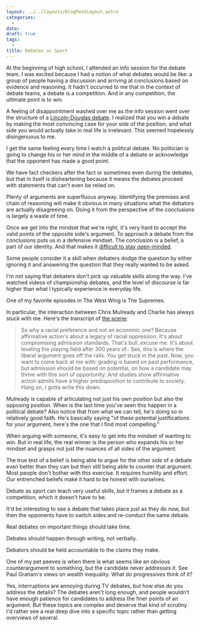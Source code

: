 ```yaml
---
layout: ../../layouts/BlogPostLayout.astro
categories:
  -
date:
draft: true
tags:
  -
title: Debates as Sport
---
```


At the beginning of high school, I attended an info session for the debate team.
I was excited because I had a notion of what debates would be like: a group of
people having a discussion and arriving at conclusions based on evidence and
reasoning. It hadn't occurred to me that in the context of debate teams, a
debate is a competition. And in any competition, the ultimate point is to win.

A feeling of disappointment washed over me as the info session went over the
structure of a [Lincoln-Douglas
debate](https://en.wikipedia.org/wiki/Lincoln%E2%80%93Douglas_debates). I
realized that you win a debate by making the most convincing case for your side
of the position, and what side you would actually take in real life is
irrelevant. This seemed hopelessly disingenuous to me.

I get the same feeling every time I watch a political debate. No politician is
going to change his or her mind in the middle of a debate or acknowledge that
the opponent has made a good point.

We have fact checkers after the fact or sometimes even during the debates, but
that in itself is disheartening because it means the debates proceed with
statements that can't even be relied on.

Plenty of arguments are superfluous anyway. Identifying the premises and chain
of reasoning will make it obvious in many situations what the debators are
actually disagreeing on. Doing it from the perspective of the conclusions is
largely a waste of time.

Once we get into the mindset that we're right, it's very hard to accept the
valid points of the opposite side's argument. To approach a debate from the
conclusions puts us in a defensive mindset. The conclusion is a belief, a part
of our identity. And that makes it [difficult to stay
open-minded](http://www.paulgraham.com/identity.html).

Some people consider it a skill when debaters dodge the question by either
ignoring it and answering the question that they really wanted to be asked.

I'm not saying that debaters don't pick up valuable skills along the way. I've
watched videos of championship debates, and the level of discourse is far
higher than what I typically experience in everyday life.

One of my favorite episodes in The West Wing is The Supremes.

In particular, the interaction between Chris Mulready and Charlie has always
stuck with me. Here's the transcript of [the
scene](https://youtu.be/q4m-3Eo3suE?t=40):

> So why a racial preference and not an economic one?
> Because affirmative action's about a legacy of racial oppression.
> It's about compromising admission standards.
> That's bull..excuse me. It's about leveling the playing field after 300 years
> of..
> See, this is where the liberal argument goes off the rails. You get stuck in
> the past. Now, you want to come back at me with: grading is based on past
> performance, but admission should be based on potential, on how a candidate
> may thrive with this sort of opportunity. And studies show affirmative action
> admits have a higher predisposition to contribute to society.
> Hang on, I gotta write this down.

Mulready is capable of articulating not just his own position but also the
opposing position. When is the last time you've seen this happen in a political
debate? Also notice that from what we can tell, he's doing so in relatively good
faith. He's basically saying "of these potential justifications for your
argument, here's the one that I find most compelling."

When arguing with someone, it's easy to get into the mindset of wanting to win.
But in real life, the real winner is the person who expands his or her mindset
and grasps not just the nuances of all sides of the argument.

The true test of a belief is being able to argue for the other side of a debate
even better than they can but then still being able to counter that argument.
Most people don't bother with this exercise. It requires humility and effort.
Our entrenched beliefs make it hard to be honest with ourselves.

Debate as sport can teach very useful skills, but it frames a debate as a
competition, which it doesn't have to be.

It'd be interesting to see a debate that takes place just as they do now, but
then the opponents have to switch sides and re-conduct the same debate.

Real debates on important things should take time.

Debates should happen through writing, not verbally.

Debators should be held accountable to the claims they make.

One of my pet peeves is when there is what seems like an obvious counterargument
to something, but the candidate never addresses it. See Paul Graham's views on
wealth inequality. What do progressives think of it?

Yes, interruptions are annoying during TV debates, but how else do you address
the details? The debates aren't long enough, and people wouldn't have enough
patience for candidates to address the finer points of an argument. But these
topics are complex and deserve that kind of scrutiny. I'd rather see a real deep
dive into a specific topic rather than getting overviews of several.
